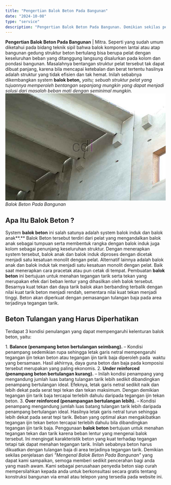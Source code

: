 ```yaml
---
title: "Pengertian Balok Beton Pada Bangunan"
date: "2024-10-08"
type: "service"
description: "Pengertian Balok Beton Pada Bangunan. Demikian sekilas penjelasan dari Mengenal Balok Beton Pada Bangunan yang dapat kami sampaikan, semoga memberi sedik..."
---
```


**Pengertian Balok Beton Pada Bangunan** | Mitra. Seperti yang sudah umum diketahui pada bidang teknik sipil bahwa balok komponen lantai atau atap bangunan gedung struktur beton bertulang bisa berupa pelat dengan keseluruhan beban yang ditanggung langsung disalurkan pada kolom dan pondasi bangunan. Masalahnya bentangan struktur pelat tersebut tak dapat dibuat panjang, karena bila mencapai ketebalan dan berat tertentu hasilnya adalah struktur yang tidak efisien dan tak hemat. Inilah sebabnya dikembangkan system **balok beton,** _yaitu; sebuah struktur pelat yang tujuannya memperoleh bentangan sepanjang mungkin yang dapat menjadi solusi dari masalah beban mati dengan seminimal mungkin._
![Balok Beton Pada Bangunan](/images/blog/balok-beton-2.jpg)
*Balok Beton Pada Bangunan*

 ## Apa Itu Balok Beton ?
    
System **balok beton** ini salah satunya adalah system balok induk dan balok anak**.** Balok Beton tersebut terdiri dari pelat yang mengandalkan balok anak sebagai tumpuan serta membentuk rangka dengan balok induk juga kolom sebagai penunjang keseluruhan struktur. Dengan menerapkan system tersebut, balok anak dan balok induk diproses dengan dicetak menjadi satu kesatuan monolit dengan pelat. Alternatif lainnya adalah balok anak dan balok induk tak menjadi satu kesatuan monolit dengan pelat. Baik saat menerapkan cara pracetak atau pun cetak di tempat.
Pembuatan **balok beton** ini bertujuan untuk menahan tegangan tarik serta tekan yang merupakan efek dari beban lentur yang dihasilkan oleh balok tersebut. Besarnya kuat tekan dan daya tarik balok akan berbanding terbalik dengan nilai kuat tarik beton menjadi rendah, sementara nilai kuat tekan menjadi tinggi. Beton akan diperkuat dengan pemasangan tulangan baja pada area terjadinya tegangan tarik.

 ## Beton Tulangan yang Harus Diperhatikan
    
Terdapat 3 kondisi penulangan yang dapat mempengaruhi kelenturan balok beton, yaitu:

1\. **Balance (penampang beton bertulangan seimbang).** – Kondisi penampang sedemikian rupa sehingga letak garis netral mempengaruhi tegangan ijin tekan beton atau tegangan ijin tarik baja diperoleh pada  waktu yang bersamaan. Hasil akhirnya, daya guna beton dan baja pada komposisi tersebut merupakan yang paling ekonomis.
2\. **Under reinforced (penampang beton bertulangan kurang).** – Inilah kondisi penampang yang mengandung jumlah luas batang tulangan tarik lebih sedikit dibandingkan penampang bertulangan ideal. Efeknya, letak garis netral sedikit naik dan lebih dekat pada serat tepi tekan dan tekan maksimum. Dengan demikian tegangan ijin tarik baja tercapai terlebih dahulu daripada tegangan ijin tekan beton.
3\. **Over reinforced (penampangan bertulangan lebih).** – Kondisi penampang mengandung jumlah luas batang tulangan tarik lebih daripada penampang bertulangan ideal. Hasilnya letak garis netral turun sehingga lebih dekat pada serat tepi tarik. Beban yang optimal akan mengakibatkan tegangan ijin tekan beton tercapai terlebih dahulu bila dibandingkan tegangan ijin tarik baja.
Penggunaan **balok beton** bertujuan untuk menahan tegangan tekan dan tarik karena beban lentur yang mengenai balok  tersebut. Ini mengingat karakteristik beton yang kuat terhadap tegangan tetapi tak dapat menahan tegangan tarik. Inilah sebabnya beton harus dikuatkan dengan tulangan baja di area terjadinya tegangan tarik.
Demikian sekilas penjelasan dari _"Mengenal Balok Beton Pada Bangunan"_ yang dapat kami sampaikan, semoga memberi sedikit pencerahan bagi anda yang masih awam. Kami sebagai perusahaan penyedia beton siap curah mempersilahkan kepada anda untuk berkonsultasi secara gratis tentang konstruksi bangunan via email atau telepon yang tersedia pada website ini.
